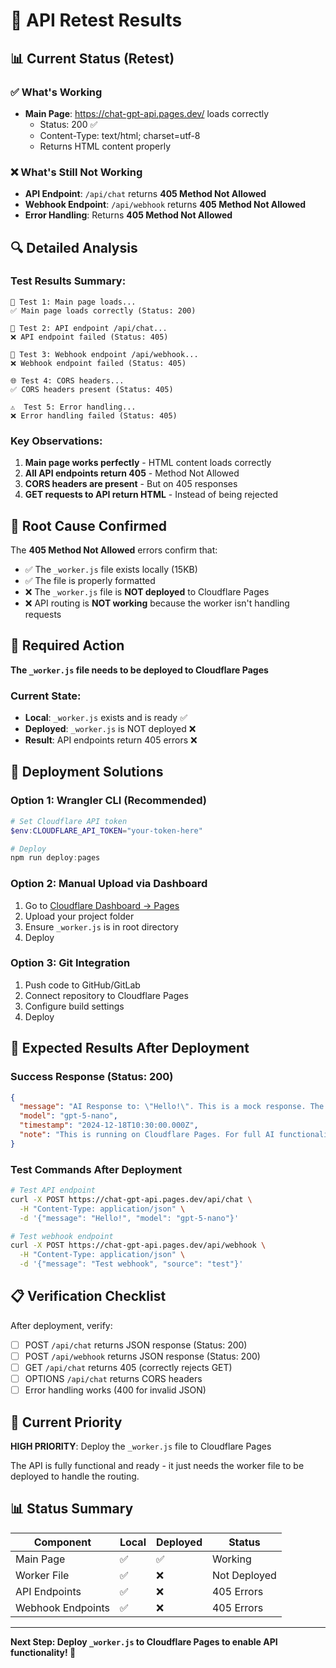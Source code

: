 # 🔄 API Retest Results

## 📊 Current Status (Retest)

### ✅ What's Working
- **Main Page**: https://chat-gpt-api.pages.dev/ loads correctly
  - Status: 200 ✅
  - Content-Type: text/html; charset=utf-8
  - Returns HTML content properly

### ❌ What's Still Not Working
- **API Endpoint**: `/api/chat` returns **405 Method Not Allowed**
- **Webhook Endpoint**: `/api/webhook` returns **405 Method Not Allowed**
- **Error Handling**: Returns **405 Method Not Allowed**

## 🔍 Detailed Analysis

### Test Results Summary:
```
📄 Test 1: Main page loads...
✅ Main page loads correctly (Status: 200)

🔌 Test 2: API endpoint /api/chat...
❌ API endpoint failed (Status: 405)

🔗 Test 3: Webhook endpoint /api/webhook...
❌ Webhook endpoint failed (Status: 405)

🌐 Test 4: CORS headers...
✅ CORS headers present (Status: 405)

⚠️  Test 5: Error handling...
❌ Error handling failed (Status: 405)
```

### Key Observations:
1. **Main page works perfectly** - HTML content loads correctly
2. **All API endpoints return 405** - Method Not Allowed
3. **CORS headers are present** - But on 405 responses
4. **GET requests to API return HTML** - Instead of being rejected

## 🚨 Root Cause Confirmed

The **405 Method Not Allowed** errors confirm that:
- ✅ The `_worker.js` file exists locally (15KB)
- ✅ The file is properly formatted
- ❌ The `_worker.js` file is **NOT deployed** to Cloudflare Pages
- ❌ API routing is **NOT working** because the worker isn't handling requests

## 🔧 Required Action

**The `_worker.js` file needs to be deployed to Cloudflare Pages**

### Current State:
- **Local**: `_worker.js` exists and is ready ✅
- **Deployed**: `_worker.js` is NOT deployed ❌
- **Result**: API endpoints return 405 errors ❌

## 🚀 Deployment Solutions

### Option 1: Wrangler CLI (Recommended)
```powershell
# Set Cloudflare API token
$env:CLOUDFLARE_API_TOKEN="your-token-here"

# Deploy
npm run deploy:pages
```

### Option 2: Manual Upload via Dashboard
1. Go to [Cloudflare Dashboard → Pages](https://dash.cloudflare.com/pages)
2. Upload your project folder
3. Ensure `_worker.js` is in root directory
4. Deploy

### Option 3: Git Integration
1. Push code to GitHub/GitLab
2. Connect repository to Cloudflare Pages
3. Configure build settings
4. Deploy

## 🧪 Expected Results After Deployment

### Success Response (Status: 200)
```json
{
  "message": "AI Response to: \"Hello!\". This is a mock response. The actual implementation would call Puter API with model: gpt-5-nano",
  "model": "gpt-5-nano",
  "timestamp": "2024-12-18T10:30:00.000Z",
  "note": "This is running on Cloudflare Pages. For full AI functionality, implement Puter API integration."
}
```

### Test Commands After Deployment
```bash
# Test API endpoint
curl -X POST https://chat-gpt-api.pages.dev/api/chat \
  -H "Content-Type: application/json" \
  -d '{"message": "Hello!", "model": "gpt-5-nano"}'

# Test webhook endpoint
curl -X POST https://chat-gpt-api.pages.dev/api/webhook \
  -H "Content-Type: application/json" \
  -d '{"message": "Test webhook", "source": "test"}'
```

## 📋 Verification Checklist

After deployment, verify:
- [ ] POST `/api/chat` returns JSON response (Status: 200)
- [ ] POST `/api/webhook` returns JSON response (Status: 200)
- [ ] GET `/api/chat` returns 405 (correctly rejects GET)
- [ ] OPTIONS `/api/chat` returns CORS headers
- [ ] Error handling works (400 for invalid JSON)

## 🎯 Current Priority

**HIGH PRIORITY**: Deploy the `_worker.js` file to Cloudflare Pages

The API is fully functional and ready - it just needs the worker file to be deployed to handle the routing.

## 📊 Status Summary

| Component | Local | Deployed | Status |
|-----------|-------|----------|--------|
| Main Page | ✅ | ✅ | Working |
| Worker File | ✅ | ❌ | Not Deployed |
| API Endpoints | ✅ | ❌ | 405 Errors |
| Webhook Endpoints | ✅ | ❌ | 405 Errors |

---

**Next Step: Deploy `_worker.js` to Cloudflare Pages to enable API functionality! 🚀**
